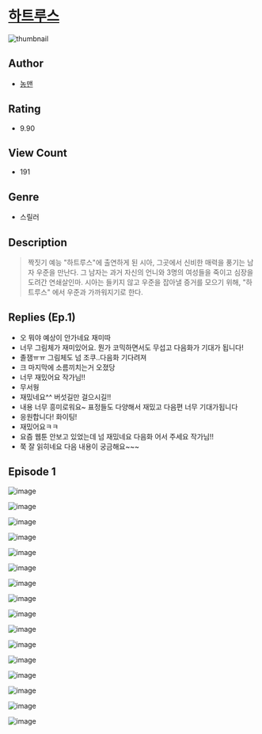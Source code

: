 # [하트루스](https://comic.naver.com/challenge/list?titleId=810662)
![thumbnail](https://image-comic.pstatic.net/user_contents_data/challenge_comic/2023/05/24/355449/upload_3618753592694419505_480x623.jpeg)

## Author
- [농맨](https://comic.naver.com/artistTitle?id=355449)

## Rating
- 9.90

## View Count
- 191

## Genre
- 스릴러

## Description
> 짝짓기 예능 "하트루스"에 출연하게 된 시아, 그곳에서 신비한 매력을 풍기는 남자 우준을 만난다. 그 남자는 과거 자신의 언니와 3명의 여성들을 죽이고 심장을 도려간 연쇄살인마. 시아는 들키지 않고 우준을 잡아낼 증거를 모으기 위해, "하트루스" 에서 우준과 가까워지기로 한다.

## Replies (Ep.1)
- 오 뭐야 예상이 안가네요 재미따
- 너무 그림체가 재미있어요. 뭔가 코믹하면서도 무섭고 다음화가 기대가 됩니다!
- 졸잼ㅠㅠ 그림체도 넘 조쿠..다음화 기다려져
- 크 마지막에 소름끼치는거 오졌당
- 너무 재밌어요 작가님!!
- 무서웡
- 재밌네요^^ 버섯길만 걸으시길!!
- 내용 너무 흥미로워요~ 표정들도 다양해서 재밌고 다음편 너무 기대가됩니다
- 응원합니다! 화이팅!
- 재밌어요ㅋㅋ
- 요즘 웹툰 안보고 있었는데 넘 재밌네요 다음화 어서 주세요 작가님!!
- 쭉 잘 읽히네요 다음 내용이 궁금해요~~~

## Episode 1
![image](https://image-comic.pstatic.net/user_contents_data/challenge_comic/2023/05/24/355449/upload_7364060697991538225.jpeg)

![image](https://image-comic.pstatic.net/user_contents_data/challenge_comic/2023/05/24/355449/upload_3618135847497851953.jpeg)

![image](https://image-comic.pstatic.net/user_contents_data/challenge_comic/2023/05/24/355449/upload_3617859690496024885.jpeg)

![image](https://image-comic.pstatic.net/user_contents_data/challenge_comic/2023/05/24/355449/upload_3487532562952630582.jpeg)

![image](https://image-comic.pstatic.net/user_contents_data/challenge_comic/2023/05/24/355449/upload_3545795683266214201.jpeg)

![image](https://image-comic.pstatic.net/user_contents_data/challenge_comic/2023/05/24/355449/upload_7364848172346323297.jpeg)

![image](https://image-comic.pstatic.net/user_contents_data/challenge_comic/2023/05/24/355449/upload_3834872464280729187.jpeg)

![image](https://image-comic.pstatic.net/user_contents_data/challenge_comic/2023/05/24/355449/upload_3833467309908963385.jpeg)

![image](https://image-comic.pstatic.net/user_contents_data/challenge_comic/2023/05/24/355449/upload_4121981377341122103.jpeg)

![image](https://image-comic.pstatic.net/user_contents_data/challenge_comic/2023/05/24/355449/upload_3847590747288331105.jpeg)

![image](https://image-comic.pstatic.net/user_contents_data/challenge_comic/2023/05/24/355449/upload_3832956231131293282.jpeg)

![image](https://image-comic.pstatic.net/user_contents_data/challenge_comic/2023/05/24/355449/upload_3991707035650897204.jpeg)

![image](https://image-comic.pstatic.net/user_contents_data/challenge_comic/2023/05/24/355449/upload_7306589436432626277.jpeg)

![image](https://image-comic.pstatic.net/user_contents_data/challenge_comic/2023/05/24/355449/upload_3688839943496545125.jpeg)

![image](https://image-comic.pstatic.net/user_contents_data/challenge_comic/2023/05/24/355449/upload_4049411586981586277.jpeg)

![image](https://image-comic.pstatic.net/user_contents_data/challenge_comic/2023/05/24/355449/upload_7077747908726110309.jpeg)
